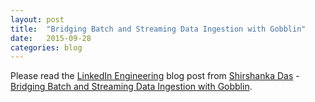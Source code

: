 ```yaml
---
layout: post
title:  "Bridging Batch and Streaming Data Ingestion with Gobblin"
date:   2015-09-28
categories: blog
---
```


Please read the [LinkedIn Engineering](https://engineering.linkedin.com/) blog post from [Shirshanka Das](https://www.linkedin.com/in/shirshankadas)  - [Bridging Batch and Streaming Data Ingestion with Gobblin](https://engineering.linkedin.com/big-data/bridging-batch-and-streaming-data-ingestion-gobblin).